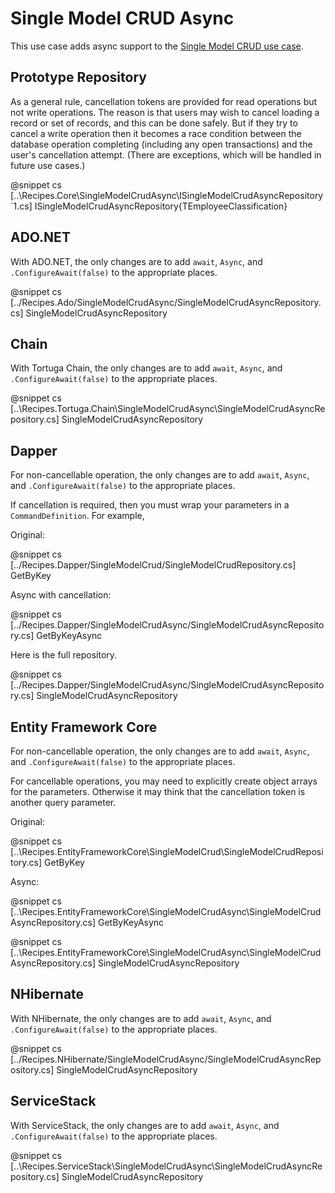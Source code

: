 ﻿# Single Model CRUD Async

This use case adds async support to the [Single Model CRUD use case](SingleModelCrud.htm).

## Prototype Repository

As a general rule, cancellation tokens are provided for read operations but not write operations. The reason is that users may wish to cancel loading a record or set of records, and this can be done safely. But if they try to cancel a write operation then it becomes a race condition between the database operation completing (including any open transactions) and the user's cancellation attempt. (There are exceptions, which will be handled in future use cases.)

@snippet cs [..\Recipes.Core\SingleModelCrudAsync\ISingleModelCrudAsyncRepository`1.cs] ISingleModelCrudAsyncRepository{TEmployeeClassification}

## ADO.NET

With ADO.NET, the only changes are to add `await`, `Async`, and `.ConfigureAwait(false)` to the appropriate places. 

@snippet cs [../Recipes.Ado/SingleModelCrudAsync/SingleModelCrudAsyncRepository.cs] SingleModelCrudAsyncRepository

## Chain

With Tortuga Chain, the only changes are to add `await`, `Async`, and `.ConfigureAwait(false)` to the appropriate places. 

@snippet cs [..\Recipes.Tortuga.Chain\SingleModelCrudAsync\SingleModelCrudAsyncRepository.cs] SingleModelCrudAsyncRepository

## Dapper

For non-cancellable operation, the only changes are to add `await`, `Async`, and `.ConfigureAwait(false)` to the appropriate places. 

If cancellation is required, then you must wrap your parameters in a `CommandDefinition`. For example,

Original:

@snippet cs [../Recipes.Dapper/SingleModelCrud/SingleModelCrudRepository.cs] GetByKey

Async with cancellation:

@snippet cs [../Recipes.Dapper/SingleModelCrudAsync/SingleModelCrudAsyncRepository.cs] GetByKeyAsync

Here is the full repository.

@snippet cs [../Recipes.Dapper/SingleModelCrudAsync/SingleModelCrudAsyncRepository.cs] SingleModelCrudAsyncRepository

## Entity Framework Core

For non-cancellable operation, the only changes are to add `await`, `Async`, and `.ConfigureAwait(false)` to the appropriate places. 

For cancellable operations, you may need to explicitly create object arrays for the parameters. Otherwise it may think that the cancellation token is another query parameter.

Original:

@snippet cs [..\Recipes.EntityFrameworkCore\SingleModelCrud\SingleModelCrudRepository.cs] GetByKey

Async:

@snippet cs [..\Recipes.EntityFrameworkCore\SingleModelCrudAsync\SingleModelCrudAsyncRepository.cs] GetByKeyAsync


@snippet cs [..\Recipes.EntityFrameworkCore\SingleModelCrudAsync\SingleModelCrudAsyncRepository.cs] SingleModelCrudAsyncRepository

## NHibernate

With NHibernate, the only changes are to add `await`, `Async`, and `.ConfigureAwait(false)` to the appropriate places. 

@snippet cs [../Recipes.NHibernate/SingleModelCrudAsync/SingleModelCrudAsyncRepository.cs] SingleModelCrudAsyncRepository


## ServiceStack

With ServiceStack, the only changes are to add `await`, `Async`, and `.ConfigureAwait(false)` to the appropriate places. 

@snippet cs [..\Recipes.ServiceStack\SingleModelCrudAsync\SingleModelCrudAsyncRepository.cs] SingleModelCrudAsyncRepository
